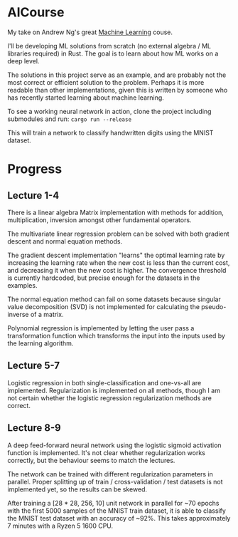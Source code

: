 # AICourse

My take on Andrew Ng's great [Machine Learning](https://www.youtube.com/watch?v=PPLop4L2eGk&list=PLLssT5z_DsK-h9vYZkQkYNWcItqhlRJLN&index=1) couse.

I'll be developing ML solutions from scratch (no external algebra / ML
libraries required) in Rust.
The goal is to learn about how ML works on a deep level.

The solutions in this project serve as an example, and are probably not the
most correct or efficient solution to the problem. Perhaps it is more readable
than other implementations, given this is written by someone who has recently
started learning about machine learning.

To see a working neural network in action, clone the project including
submodules and run:
`cargo run --release`

This will train a network to classify handwritten digits using the MNIST
dataset.

# Progress

## Lecture 1-4

There is a linear algebra Matrix implementation with methods for addition,
multiplication, inversion amongst other fundamental operators.

The multivariate linear regression problem can be solved with both gradient
descent and normal equation methods.

The gradient descent implementation "learns" the optimal learning rate by
increasing the learning rate when the new cost is less than the current cost,
and decreasing it when the new cost is higher.
The convergence threshold is currently hardcoded, but precise enough for
the datasets in the examples.

The normal equation method can fail on some datasets because singular value
decomposition (SVD) is not implemented for calculating the pseudo-inverse of a
matrix.

Polynomial regression is implemented by letting the user pass a transformation
function which transforms the input into the inputs used by the learning
algorithm.

## Lecture 5-7

Logistic regression in both single-classification and one-vs-all are
implemented. Regularization is implemented on all methods, though I am not
certain whether the logistic regression regularization methods are correct.

## Lecture 8-9

A deep feed-forward neural network using the logistic sigmoid activation
function is implemented. It's not clear whether regularization works
correctly, but the behaviour seems to match the lectures.

The network can be trained with different regularization
parameters in parallel. Proper splitting up of train / cross-validation / test
datasets is not implemented yet, so the results can be skewed.

After training a [28 * 28, 256, 10] unit network in parallel for
~70 epochs with the first 5000 samples of the MNIST train dataset, it is able
to classify the MNIST test dataset with an accuracy of ~92%. This takes
approximately 7 minutes with a Ryzen 5 1600 CPU.
